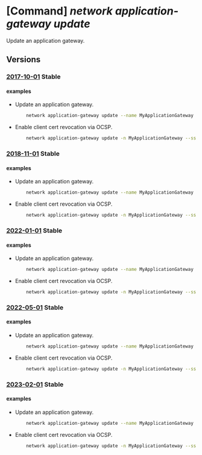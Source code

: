 # [Command] _network application-gateway update_

Update an application gateway.

## Versions

### [2017-10-01](/Resources/mgmt-plane/L3N1YnNjcmlwdGlvbnMve30vcmVzb3VyY2Vncm91cHMve30vcHJvdmlkZXJzL21pY3Jvc29mdC5uZXR3b3JrL2FwcGxpY2F0aW9uZ2F0ZXdheXMve30=/2017-10-01.xml) **Stable**

<!-- mgmt-plane /subscriptions/{}/resourcegroups/{}/providers/microsoft.network/applicationgateways/{} 2017-10-01 -->

#### examples

- Update an application gateway.
    ```bash
        network application-gateway update --name MyApplicationGateway --resource-group MyResourceGroup --set sku.tier=WAF_v2
    ```

- Enable client cert revocation via OCSP.
    ```bash
        network application-gateway update -n MyApplicationGateway --ssl-profiles [0].client-auth-configuration.verify-client-revocation=OCSP
    ```

### [2018-11-01](/Resources/mgmt-plane/L3N1YnNjcmlwdGlvbnMve30vcmVzb3VyY2Vncm91cHMve30vcHJvdmlkZXJzL21pY3Jvc29mdC5uZXR3b3JrL2FwcGxpY2F0aW9uZ2F0ZXdheXMve30=/2018-11-01.xml) **Stable**

<!-- mgmt-plane /subscriptions/{}/resourcegroups/{}/providers/microsoft.network/applicationgateways/{} 2018-11-01 -->

#### examples

- Update an application gateway.
    ```bash
        network application-gateway update --name MyApplicationGateway --resource-group MyResourceGroup --set sku.tier=WAF_v2
    ```

- Enable client cert revocation via OCSP.
    ```bash
        network application-gateway update -n MyApplicationGateway --ssl-profiles [0].client-auth-configuration.verify-client-revocation=OCSP
    ```

### [2022-01-01](/Resources/mgmt-plane/L3N1YnNjcmlwdGlvbnMve30vcmVzb3VyY2Vncm91cHMve30vcHJvdmlkZXJzL21pY3Jvc29mdC5uZXR3b3JrL2FwcGxpY2F0aW9uZ2F0ZXdheXMve30=/2022-01-01.xml) **Stable**

<!-- mgmt-plane /subscriptions/{}/resourcegroups/{}/providers/microsoft.network/applicationgateways/{} 2022-01-01 -->

#### examples

- Update an application gateway.
    ```bash
        network application-gateway update --name MyApplicationGateway --resource-group MyResourceGroup --set sku.tier=WAF_v2
    ```

- Enable client cert revocation via OCSP.
    ```bash
        network application-gateway update -n MyApplicationGateway --ssl-profiles [0].client-auth-configuration.verify-client-revocation=OCSP
    ```

### [2022-05-01](/Resources/mgmt-plane/L3N1YnNjcmlwdGlvbnMve30vcmVzb3VyY2Vncm91cHMve30vcHJvdmlkZXJzL21pY3Jvc29mdC5uZXR3b3JrL2FwcGxpY2F0aW9uZ2F0ZXdheXMve30=/2022-05-01.xml) **Stable**

<!-- mgmt-plane /subscriptions/{}/resourcegroups/{}/providers/microsoft.network/applicationgateways/{} 2022-05-01 -->

#### examples

- Update an application gateway.
    ```bash
        network application-gateway update --name MyApplicationGateway --resource-group MyResourceGroup --set sku.tier=WAF_v2
    ```

- Enable client cert revocation via OCSP.
    ```bash
        network application-gateway update -n MyApplicationGateway --ssl-profiles [0].client-auth-configuration.verify-client-revocation=OCSP
    ```

### [2023-02-01](/Resources/mgmt-plane/L3N1YnNjcmlwdGlvbnMve30vcmVzb3VyY2Vncm91cHMve30vcHJvdmlkZXJzL21pY3Jvc29mdC5uZXR3b3JrL2FwcGxpY2F0aW9uZ2F0ZXdheXMve30=/2023-02-01.xml) **Stable**

<!-- mgmt-plane /subscriptions/{}/resourcegroups/{}/providers/microsoft.network/applicationgateways/{} 2023-02-01 -->

#### examples

- Update an application gateway.
    ```bash
        network application-gateway update --name MyApplicationGateway --resource-group MyResourceGroup --set sku.tier=WAF_v2
    ```

- Enable client cert revocation via OCSP.
    ```bash
        network application-gateway update -n MyApplicationGateway --ssl-profiles [0].client-auth-configuration.verify-client-revocation=OCSP
    ```
